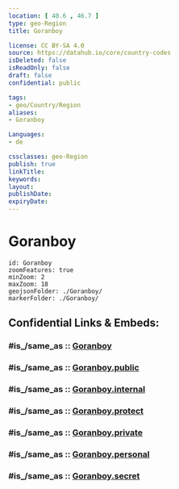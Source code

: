 ```yaml
---
location: [ 40.6 , 46.7 ] 
type: geo-Region
title: Goranboy

license: CC BY-SA 4.0
source: https://datahub.io/core/country-codes
isDeleted: false
isReadOnly: false
draft: false
confidential: public

tags:
- geo/Country/Region
aliases:
- Goranboy

Languages:
- de

cssclasses: geo-Region
publish: true
linkTitle: 
keywords: 
layout: 
publishDate: 
expiryDate: 
---
```


# Goranboy

```leaflet
id: Goranboy
zoomFeatures: true 
minZoom: 2 
maxZoom: 18
geojsonFolder: ./Goranboy/
markerFolder: ./Goranboy/
```


## Confidential Links & Embeds: 

### #is_/same_as :: [Goranboy](/_Standards/Earth/Continent/Asia/Asia~North~West/Azerbaijan/Regions~Azerbaijan/Ganja-Qazakh/counties~Ganja-Qazakh/Goranboy.md) 

### #is_/same_as :: [Goranboy.public](/_public/Earth/Continent/Asia/Asia~North~West/Azerbaijan/Regions~Azerbaijan/Ganja-Qazakh/counties~Ganja-Qazakh/Goranboy.public.md) 

### #is_/same_as :: [Goranboy.internal](/_internal/Earth/Continent/Asia/Asia~North~West/Azerbaijan/Regions~Azerbaijan/Ganja-Qazakh/counties~Ganja-Qazakh/Goranboy.internal.md) 

### #is_/same_as :: [Goranboy.protect](/_protect/Earth/Continent/Asia/Asia~North~West/Azerbaijan/Regions~Azerbaijan/Ganja-Qazakh/counties~Ganja-Qazakh/Goranboy.protect.md) 

### #is_/same_as :: [Goranboy.private](/_private/Earth/Continent/Asia/Asia~North~West/Azerbaijan/Regions~Azerbaijan/Ganja-Qazakh/counties~Ganja-Qazakh/Goranboy.private.md) 

### #is_/same_as :: [Goranboy.personal](/_personal/Earth/Continent/Asia/Asia~North~West/Azerbaijan/Regions~Azerbaijan/Ganja-Qazakh/counties~Ganja-Qazakh/Goranboy.personal.md) 

### #is_/same_as :: [Goranboy.secret](/_secret/Earth/Continent/Asia/Asia~North~West/Azerbaijan/Regions~Azerbaijan/Ganja-Qazakh/counties~Ganja-Qazakh/Goranboy.secret.md)

